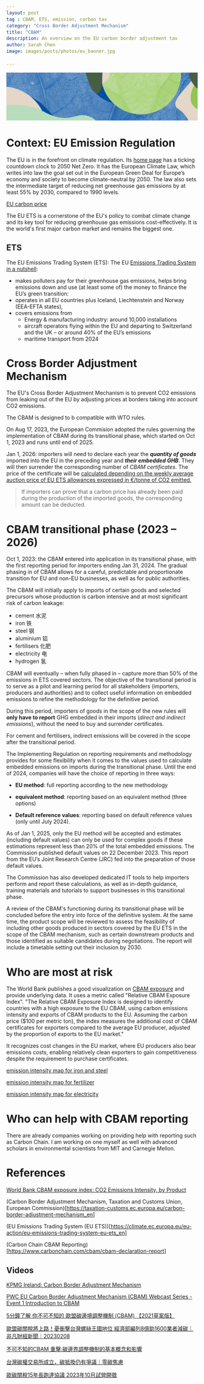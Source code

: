 ```yaml
---
layout: post
tag : CBAM, ETS, emission, carbon tax
category: "Cross Border Adjustment Mechanism"
title: "CBAM"
description: An overview on the EU carbon border adjustment tax
author: Sarah Chen
image: images/posts/photos/eu_banner.jpg

---
```


![EU Green Deal](..//images//posts//eu_banner.jpg)
# Context: EU Emission Regulation

The EU is in the forefront on climate regulation. Its [home page](https://climate.ec.europa.eu/index_en) has a ticking countdown clock to 2050 Net Zero. It has the European Climate Law, which writes into law the goal set out in the European Green Deal for Europe’s economy and society to become climate-neutral by 2050. The law also sets the intermediate target of reducing net greenhouse gas emissions by at least 55% by 2030, compared to 1990 levels.

[EU carbon price](..//images//posts//eu_carbon_price.PNG)

The EU ETS is a cornerstone of the EU's policy to combat climate change and its key tool for reducing greenhouse gas emissions cost-effectively. It is the world's first major carbon market and remains the biggest one.  

## ETS

The EU Emissions Trading System (ETS):
The EU [Emissions Trading System in a nutshell](https://climate.ec.europa.eu/eu-action/eu-emissions-trading-system-eu-ets/what-eu-ets_en):
- makes polluters pay for their greenhouse gas emissions, helps bring emissions down and use (at least some of) the money to finance the EU’s green transition:
- operates in all EU countries plus Iceland, Liechtenstein and Norway (EEA-EFTA states),
- covers emissions from 
  - Energy & manufacturing industry: around 10,000 installations
  - aircraft operators flying within the EU and departing to Switzerland and the UK – or around 40% of the EU’s emissions
  - maritime transport from 2024

# Cross Border Adjustment Mechanism

The EU's Cross Border Adjustment Mechanism is to prevent CO2 emissions from leaking out of the EU by adjusting prices at borders taking into account CO2 emissions.  

The CBAM is designed to b compatible with WTO rules.

On Aug 17, 2023, the European Commision adopted the rules governing the implementation of CBAM during its transitional phase, which started on Oct 1, 2023 and runs until end of 2025.

Jan 1, 2026: importers will need to declare each year the ***quantity of goods*** imported into the EU in the preceding year and ***their embedded GHB***.   They will then surrender the corresponding number of *CBAM certificates*.  The price of the certificate will be <u>calculated depending on the weekly average auction price of EU ETS allowances expressed in €/tonne of CO2 emitted.</u>

> If importers can prove that a carbon price has already been paid during the production of the imported goods, the corresponding amount can be deducted.

# CBAM transitional phase (2023 – 2026)
Oct 1, 2023: the CBAM entered into application in its transitional phase, with the first reporting period for importers ending Jan 31, 2024. The gradual phasing in of CBAM allows for a careful, predictable and proportionate transition for EU and non-EU businesses, as well as for public authorities.

The CBAM will initially apply to imports of certain goods and selected precursors whose production is carbon intensive and at most significant risk of carbon leakage: 
- cement 水泥
- iron  铁
- steel 钢
- aluminium 铝
- fertilisers 化肥
- electricity 电
- hydrogen 氢

CBAM will eventually – when fully phased in – capture more than 50% of the emissions in ETS covered sectors. The objective of the transitional period is to serve as a pilot and learning period for all stakeholders (importers, producers and authorities) and to collect useful information on embedded emissions to refine the methodology for the definitive period.

During this period, importers of goods in the scope of the new rules will **only have to report** GHG embedded in their imports (*direct and indirect emissions*), without the need to buy and surrender certificates. 

For cement and fertilisers, indirect emissions will be covered in the scope after the transitional period. 

The Implementing Regulation on reporting requirements and methodology provides for some flexibility when it comes to the values used to calculate embedded emissions on imports during the transitional phase. Until the end of 2024, companies will have the choice of reporting in three ways: 

* **EU method**: full reporting according to the new methodology

*  **equivalent method**: reporting based on an equivalent method (three options)

* **Default reference values**: reporting based on default reference values (only until July 2024).

As of Jan 1, 2025, only the EU method will be accepted and estimates (including default values) can only be used for complex goods if these estimations represent less than 20% of the total embedded emissions. The Commission published default values on 22 December 2023. This report from the EU’s Joint Research Centre (JRC) fed into the preparation of those default values.

The Commission has also developed dedicated IT tools to help importers perform and report these calculations, as well as in-depth guidance, training materials and tutorials to support businesses in this transitional phase.

A review of the CBAM's functioning during its transitional phase will be concluded before the entry into force of the definitive system. At the same time, the product scope will be reviewed to assess the feasibility of including other goods produced in sectors covered by the EU ETS in the scope of the CBAM mechanism, such as certain downstream products and those identified as suitable candidates during negotiations. The report will include a timetable setting out their inclusion by 2030.

# Who are most at risk

The World Bank publishes a good visualization on [CBAM exposure](https://www.worldbank.org/en/data/interactive/2023/06/15/relative-cbam-exposure-index#1) and provide underlying data.  It uses a metric called "Relative CBAM Exposure Index".    "The Relative CBAM Exposure Index is designed to identify countries with a high exposure to the EU CBAM, using carbon emissions intensity and exports of CBAM products to the EU. Assuming the carbon price ($100 per metric ton), the index measures the additional cost of CBAM certificates for exporters compared to the average EU producer, adjusted by the proportion of exports to the EU market."   

It recognizes cost changes in the EU market, where EU producers also bear emissions costs, enabling relatively clean exporters to gain competitiveness despite the requirement to purchase certificates. 

[emission intensity map for iron and steel](..//images/posts/emission_by_product.PNG)

[emission intensity map for fertilizer](..//images/posts/emission_by_product_fertilizer.PNG)

[emission intensity map for electricity](..//images/posts/emission_by_product_electricity.PNG)

# Who can help with CBAM reporting

There are already companies working on providing help with reporting such as Carbon Chain.  I am working on one myself as well with advanced scholars in environmental scientists from MIT and Carnegie Mellon. 


# References

[World Bank CBAM exposure index: CO2 Emissions Intensity, by Product](https://www.worldbank.org/en/data/interactive/2023/06/15/relative-cbam-exposure-index)

(Carbon Border Adjustment Mechanism, Taxation and Customs Union, European Commission)[https://taxation-customs.ec.europa.eu/carbon-border-adjustment-mechanism_en]


(EU Emissions Trading System (EU ETS))[https://climate.ec.europa.eu/eu-action/eu-emissions-trading-system-eu-ets_en]

(Carbon Chain CBAM Reporting)[https://www.carbonchain.com/cbam/cbam-declaration-report]
## Videos

[KPMG Ireland: Carbon Border Adjustment Mechanism](https://www.youtube.com/watch?v=o-9Q61yMATY)

[PWC EU Carbon Border Adjustment Mechanism (CBAM) Webcast Series - Event 1 Introduction to CBAM](https://www.youtube.com/watch?v=H5B2tG_mBfU)

[5分鐘了解 你不可不知的 歐盟碳邊境調整機制 (CBAM) 【2021草案版】](https://www.youtube.com/watch?v=sh26BeSWPhA)

[歐盟碳關稅將上路！憂衝擊台灣螺絲王國地位 經濟部編列8億助1600業者減碳｜非凡財經新聞｜20230208](https://www.youtube.com/watch?v=K6s_7u3DQXo)

[不可不知的CBAM 重擊:碳邊界調整機制的基本概念和影響](https://www.youtube.com/watch?v=fHiDjqCEsfs)

[台灣碳權交易所成立，碳抵換仍有爭議｜零碳焦慮](https://www.youtube.com/watch?v=OQtD8l36uKc&t=529s)

[歐碳關稅15年長跑達協議 2023年10月試營開徵](https://www.youtube.com/watch?v=LEntBU1VHYY)
